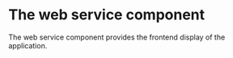 # The web service component

The web service component provides the frontend display of the application.